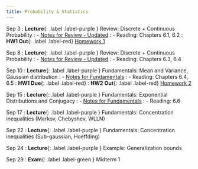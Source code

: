 ```yaml
---
title: Probability & Statistics
---
```


Sep 3
: **Lecture**{: .label .label-purple } Review: Discrete + Continuous Probability
: - [Notes for Review - Updated](../assets/posted/lec2+3.pdf)
: - Reading: Chapters 6.1, 6.2
: **HW1 Out**{: .label .label-red} [Homework 1](../assets/posted/hw1.pdf)

Sep 8
: **Lecture**{: .label .label-purple } Review: Discrete + Continuous Probability
: - [Notes for Review - Updated](../assets/posted/lec2+3.pdf)
: - Reading: Chapters 6.3, 6.4

Sep 10
: **Lecture**{: .label .label-purple } Fundamentals: Mean and Variance, Gaussian distribution
: - [Notes for Fundamentals](../assets/posted/lec4+5.pdf)
: - Reading: Chapters 6.4, 6.5
: **HW1 Due**{: .label .label-red}
: **HW2 Out**{: .label .label-red} [Homework 2](../assets/posted/hw2.pdf)

Sep 15
: **Lecture**{: .label .label-purple } Fundamentals: Exponential Distributions and Conjugacy
: - [Notes for Fundamentals](../assets/posted/lec4+5.pdf)
: - Reading: 6.6

Sep 17
: **Lecture**{: .label .label-purple } Fundamentals: Concentration inequalities (Markov, Chebyshev, WLLN)

Sep 22
: **Lecture**{: .label .label-purple } Fundamentals: Concentration inequalities (Sub-gaussian, Hoeffding)

Sep 24
: **Lecture**{: .label .label-purple } Example: Generalization bounds

Sep 29
: **Exam**{: .label .label-green } Midterm 1
